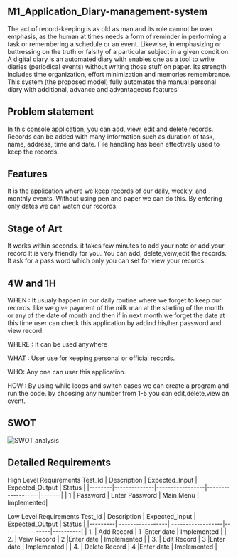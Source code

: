 ## M1_Application_Diary-management-system

The act of record-keeping is as old as man and its role cannot be over emphasis, as the human at times needs a form of reminder in performing a task or remembering a schedule or an event. Likewise, in emphasizing or buttressing on the truth or falsity of a particular subject in a given condition. A digital diary is an automated diary with enables one as a tool to write diaries (periodical events) without writing those stuff on paper. Its strength includes time organization, effort minimization and memories remembrance. 
This system (the proposed model) fully automates the manual personal diary with additional, advance and advantageous features'


## Problem statement

In this console application, you can add, view, edit and delete records. Records can be added with many information such as duration of task, name, address, time and date. File handling has been effectively used to keep the records.

## Features

It is the application where we keep records of our daily, weekly, and monthly events.
Without using pen and paper we can do this.
By entering only dates we can watch our records.

## Stage of Art

It  works within seconds.
it takes few minutes to add your note or add your record
It is very friendly for you. You can add, delete,veiw,edit the records. It ask for a pass word which only you can set for view your records.


## 4W and 1H 

WHEN :
It usualy happen in our daily routine where we forget to keep our records.
like we give payment of the milk man at the starting of the month or any of the date of month and then if in next month we forget the date at this time user can check this
application by addind his/her password and view record.

WHERE :
It can be used anywhere

WHAT :
User use for keeping personal or official records.

WHO: Any one can user this application.

HOW : 
By using while loops and switch cases we can create a program and run the code.
by choosing any number from 1-5 you can edit,delete,view an event.

 
## SWOT 
![SWOT analysis](https://user-images.githubusercontent.com/94162941/142772652-92f1e02f-0e51-4f36-aaca-e2cf07d7f001.jpg)

## Detailed Requirements

High Level Requirements
Test_Id  | Description  | Expected_Input  | Expected_Output  | Status |
|--------|--------------|-----------------|-------------------|-------|
| 1     |  Password     | Enter Password  | Main Menu     |  Implemented|


Low Level Requirements
Test_Id  | Description       | Expected_Input   | Expected_Output |  Status   |
|---------| -----------------| ------------------|-----------------|----------|
| 1.     | Add Record        | 1                 |Enter date       |  Implemented |
| 2.     | Veiw Record       | 2                 |Enter date       | Implemented |
| 3.     | Edit Record       | 3                 |Enter date       | Implemented  |
| 4.     | Delete Record     | 4                 |Enter date       |  Implemented  |










 
